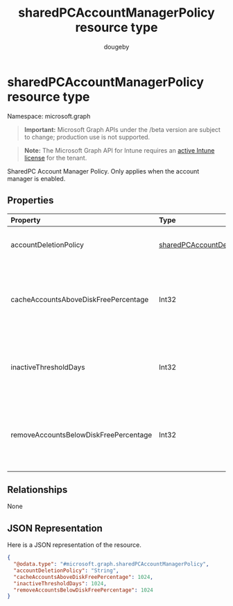 ﻿---
title: "sharedPCAccountManagerPolicy resource type"
description: "SharedPC Account Manager Policy. Only applies when the account manager is enabled."
author: "dougeby"
localization_priority: Normal
ms.prod: "intune"
doc_type: resourcePageType
---

# sharedPCAccountManagerPolicy resource type

Namespace: microsoft.graph

> **Important:** Microsoft Graph APIs under the /beta version are subject to change; production use is not supported.

> **Note:** The Microsoft Graph API for Intune requires an [active Intune license](https://go.microsoft.com/fwlink/?linkid=839381) for the tenant.

SharedPC Account Manager Policy. Only applies when the account manager is enabled.

## Properties

| Property                              | Type                                                                                                       | Description                                                                                                                                                                                                                                                                                |
| :------------------------------------ | :--------------------------------------------------------------------------------------------------------- | :----------------------------------------------------------------------------------------------------------------------------------------------------------------------------------------------------------------------------------------------------------------------------------------- |
| accountDeletionPolicy                 | [sharedPCAccountDeletionPolicyType](../resources/intune-deviceconfig-sharedpcaccountdeletionpolicytype.md) | Configures when accounts are deleted. Possible values are: `immediate`, `diskSpaceThreshold`, `diskSpaceThresholdOrInactiveThreshold`.                                                                                                                                                     |
| cacheAccountsAboveDiskFreePercentage  | Int32                                                                                                      | Sets the percentage of available disk space a PC should have before it stops deleting cached shared PC accounts. Only applies when AccountDeletionPolicy is DiskSpaceThreshold or DiskSpaceThresholdOrInactiveThreshold. Valid values 0 to 100                                             |
| inactiveThresholdDays                 | Int32                                                                                                      | Specifies when the accounts will start being deleted when they have not been logged on during the specified period, given as number of days. Only applies when AccountDeletionPolicy is DiskSpaceThreshold or DiskSpaceThresholdOrInactiveThreshold.                                       |
| removeAccountsBelowDiskFreePercentage | Int32                                                                                                      | Sets the percentage of disk space remaining on a PC before cached accounts will be deleted to free disk space. Accounts that have been inactive the longest will be deleted first. Only applies when AccountDeletionPolicy is DiskSpaceThresholdOrInactiveThreshold. Valid values 0 to 100 |

## Relationships

None

## JSON Representation

Here is a JSON representation of the resource.

<!-- {
  "blockType": "resource",
  "@odata.type": "microsoft.graph.sharedPCAccountManagerPolicy"
}
-->

```json
{
  "@odata.type": "#microsoft.graph.sharedPCAccountManagerPolicy",
  "accountDeletionPolicy": "String",
  "cacheAccountsAboveDiskFreePercentage": 1024,
  "inactiveThresholdDays": 1024,
  "removeAccountsBelowDiskFreePercentage": 1024
}
```
